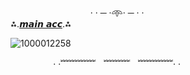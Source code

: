 ㅤㅤ ㅤㅤ ㅤㅤ ㅤㅤㅤ· · ─ ·𖥸· ─ · ·
ㅤ ㅤ ㅤㅤㅤㅤㅤㅤㅤㅤㅤㅤㅤ
ㅤ ㅤㅤㅤㅤㅤ⁂.[𝙢𝙖𝙞𝙣 𝙖𝙘𝙘](https://github.com/rxuge).⁂ 

![1000012258](https://files.catbox.moe/99t7ff.png)

ㅤ ㅤㅤㅤㅤ· ·﹌﹌﹌﹌ㅤ﹌﹌﹌ㅤ﹌﹌﹌﹌· ·
